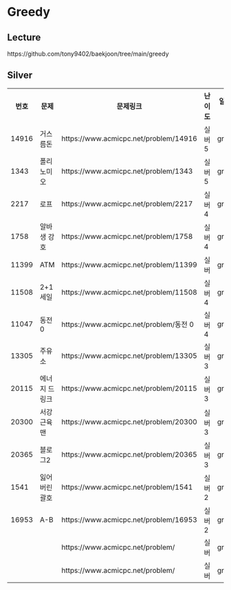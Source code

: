 <h1>Greedy</h1>

<h2>Lecture</h2>
https://github.com/tony9402/baekjoon/tree/main/greedy<br>

<h2>Silver</h2>
<table>
    <tr>
        <th scope="col">번호</td>
        <th scope="col">문제</td>
        <th scope="col">문제링크</td>
        <th scope="col">난이도</td>
        <th scope="col">알고리즘</td>
        <th scope="col">다시보기</td>
    </tr>
    <tr>
        <td>14916</td>
        <td>거스름돈</td>
        <td>https://www.acmicpc.net/problem/14916</td>
        <td>실버5</td>
        <td>greedy</td>
        <td>1</td>
    </tr>
    <tr>
        <td>1343</td>
        <td>폴리노미오</td>
        <td>https://www.acmicpc.net/problem/1343</td>
        <td>실버5</td>
        <td>greedy</td>
        <td>1</td>
    </tr>
    <tr>
        <td>2217</td>
        <td>로프</td>
        <td>https://www.acmicpc.net/problem/2217</td>
        <td>실버4</td>
        <td>greedy</td>
        <td>1</td>
    </tr>
    <tr>
        <td>1758</td>
        <td>알바생 강호</td>
        <td>https://www.acmicpc.net/problem/1758</td>
        <td>실버4</td>
        <td>greedy</td>
        <td>NO</td>
    </tr>
    <tr>
        <td>11399</td>
        <td>ATM</td>
        <td>https://www.acmicpc.net/problem/11399</td>
        <td>실버</td>
        <td>greedy</td>
        <td>NO</td>
    </tr>
    <tr>
        <td>11508</td>
        <td>2+1 세일</td>
        <td>https://www.acmicpc.net/problem/11508</td>
        <td>실버4</td>
        <td>greedy</td>
        <td>AGAIN</td>
    </tr>
    <tr>
        <td>11047</td>
        <td>동전 0</td>
        <td>https://www.acmicpc.net/problem/동전 0</td>
        <td>실버4</td>
        <td>greedy</td>
        <td>NO</td>
    </tr>
    <tr>
        <td>13305</td>
        <td>주유소</td>
        <td>https://www.acmicpc.net/problem/13305</td>
        <td>실버3</td>
        <td>greedy</td>
        <td>AGAIN</td>
    </tr>
    <tr>
        <td>20115</td>
        <td>에너지 드링크</td>
        <td>https://www.acmicpc.net/problem/20115</td>
        <td>실버3</td>
        <td>greedy</td>
        <td>NO</td>
    </tr>
    <tr>
        <td>20300</td>
        <td>서강근육맨</td>
        <td>https://www.acmicpc.net/problem/20300</td>
        <td>실버3</td>
        <td>greedy</td>
        <td>NO</td>
    </tr>
    <tr>
        <td>20365</td>
        <td>블로그2</td>
        <td>https://www.acmicpc.net/problem/20365</td>
        <td>실버3</td>
        <td>greedy</td>
        <td></td>
    </tr>
    <tr>
        <td>1541</td>
        <td>잃어버린 괄호</td>
        <td>https://www.acmicpc.net/problem/1541</td>
        <td>실버2</td>
        <td>greedy</td>
        <td></td>
    </tr>
    <tr>
        <td>16953</td>
        <td>A-B</td>
        <td>https://www.acmicpc.net/problem/16953</td>
        <td>실버2</td>
        <td>greedy</td>
        <td></td>
    </tr>
    <tr>
        <td></td>
        <td></td>
        <td>https://www.acmicpc.net/problem/</td>
        <td>실버</td>
        <td>greedy</td>
        <td></td>
    </tr>
    <tr>
        <td></td>
        <td></td>
        <td>https://www.acmicpc.net/problem/</td>
        <td>실버</td>
        <td>greedy</td>
        <td></td>
    </tr>
</table>